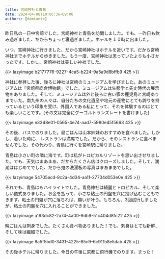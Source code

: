 ```yaml
---
title: 宮崎神社と青島
date: 2024-04-08T10:06:36+09:00
authors: [damiante]
---
```

昨日私の一日中宮崎でした。宮崎神社と青島を訪問しました。でも、一昨日も飲み過ぎました、だからちょっと寝過ぎました。ホテルを１０時に出ました。

いつ、宮崎神社に行きました、だから宮崎神社はホテルを近いです。だから宮崎神社までホテルから歩きました。もう一度、宮崎神社は思っていたよりも小さかったです。しかし、宮崎神社は美しい神社でした。

{{< lazyimage b2177776-9227-4ca5-b224-9a5a9d8bffb9 425 >}}

神社に参拝した後、後ろに神社は宮崎のミュージアムを学びました。あのミュージアムは「宮崎県総合博物館」でした。ミュージアムは生態学と先史時代の展示物をありました。そして、ミュージアムは外と後ろに古い家の鹿児島と宮崎ありまでぃた。南九州の人々は、自分たちの文化遺産や地元の産物にとても誇りを持っているという印象を受け、外国人である私にとって、それを体験するのはとても楽しいことです。(その文は完全にグーゴルトランズレートを書けました)

{{< lazyimage e3348e01-0565-4e74-aad7-5980e45f5663 425 >}}

その後、バスでのりました。昼ごはんは山本姉妹のおすすめを食べました。しかし、着いた時に、 レストランは満席でした。だから、そのレストランに食べませんでした。その代わり、青島に行くを宮崎駅に帰りました。

青島は小さい町の隣に海です。町は私がトロピカルリゾートを思い出させりました。でも、天気はまあまあ、だからたくさん店はクローズしました。そして、満潮ははじめてでした、だから鬼の洗濯板の写真はまあまあでした。

{{< lazyimage 54705acd-9c2a-4d34-aa11-27734d053e0e 425 >}}

それでも、青島はもハイライトでした。青島神社は綺麗とトロピカル、そして楽しい儀式ありました。お金を払って、小さな粘土の円盤を穴に投げ込むこともできます。粘土の円盤が穴に落ちれば、願いが叶う。もちろん、3回試行しましたが、粘土の円盤を穴に入れることができました。

{{< lazyimage a193dc82-2a74-4a00-9db8-51c404d8fc22 425 >}}

晩ごはんは刺身でした。たくさん食べ物ありました！でも、刺身はとても新鮮、そして味は繊細でした。

{{< lazyimage 8a5f5bd0-3431-4225-85c9-6c911b8e5dab 425 >}}

その後ホテルに帰りました。今日の午後に京都に飛行機でのります。まった！